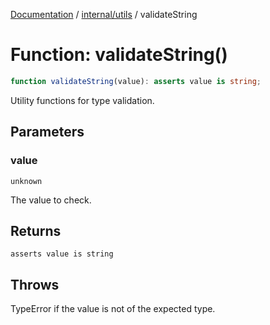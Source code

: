 [Documentation](../../../index.md) / [internal/utils](../index.md) / validateString

# Function: validateString()

```ts
function validateString(value): asserts value is string;
```

Utility functions for type validation.

## Parameters

### value

`unknown`

The value to check.

## Returns

`asserts value is string`

## Throws

TypeError if the value is not of the expected type.
